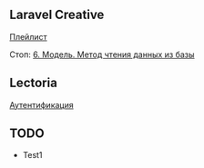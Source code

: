 ## Laravel Creative

[Плейлист](https://www.youtube.com/watch?v=BUiZDl3cokQ&list=PLd2_Os8Cj3t8pnG4ubQemoqnTwf0VFEtU)

Стоп: [6. Модель. Метод чтения данных из базы](https://www.youtube.com/watch?v=_ucEVqSDXBg&list=PLd2_Os8Cj3t8pnG4ubQemoqnTwf0VFEtU&index=7)

## Lectoria

[Аутентификация](https://www.youtube.com/watch?v=prl9r8nBJ5w&list=PLbdTa1GXiMEcIrVQPsGtm0wruT7WeufHp&index=9)

## TODO

- Test1

